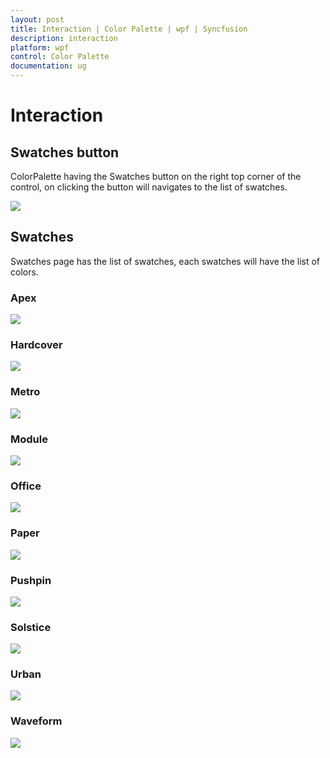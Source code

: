 ```yaml
---
layout: post
title: Interaction | Color Palette | wpf | Syncfusion
description: interaction
platform: wpf
control: Color Palette
documentation: ug
---
```


# Interaction

## Swatches button

ColorPalette having the Swatches button on the right top corner of the control, on clicking the button will navigates to the list of swatches.

![](Interaction_images/Interaction_img1.png)

## Swatches

Swatches page has the list of swatches, each swatches will have the list of colors.

### Apex

![](Interaction_images/Interaction_img2.png)

### Hardcover

![](Interaction_images/Interaction_img3.png)

### Metro

![](Interaction_images/Interaction_img4.png)


### Module

![](Interaction_images/Interaction_img5.png)

### Office

![](Interaction_images/Interaction_img6.png)

### Paper

![](Interaction_images/Interaction_img7.png)

### Pushpin

![](Interaction_images/Interaction_img8.png)

### Solstice

![](Interaction_images/Interaction_img9.png)

### Urban

![](Interaction_images/Interaction_img10.png)


### Waveform

![](Interaction_images/Interaction_img11.png)
